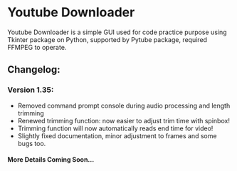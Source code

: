 # Youtube Downloader
Youtube Downloader is a simple GUI used for code practice purpose using Tkinter package on Python, supported by Pytube package, required FFMPEG to operate.

## Changelog:
### Version 1.35:
-   Removed command prompt console during audio processing and length trimming
-   Renewed trimming function: now easier to adjust trim time with spinbox!
-   Trimming function will now automatically reads end time for video!
-   Slightly fixed documentation, minor adjustment to frames and some bugs too.

#### More Details Coming Soon...
